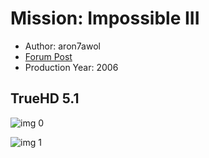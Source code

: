 # Mission: Impossible III

* Author: aron7awol
* [Forum Post](https://www.avsforum.com/threads/bass-eq-for-filtered-movies.2995212/post-57322744)
* Production Year: 2006

## TrueHD 5.1

![img 0](https://i.imgur.com/h5lzYse.jpg)

![img 1](https://i.imgur.com/Nrhxmk1.jpg)

